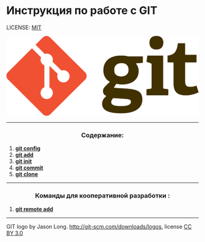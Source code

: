 # Инструкция по работе с GIT



LICENSE: [MIT](./license.md)

![git-logo](./assets/git-logo.png)

---

### <p style="text-align: center;" >Содержание:
1. **[git config](./main/config.md)**
2. **[git add](./main/add.md)**
3. **[git init](./main/init.md)**
4. **[git commit](./main/commit.md)**
5. **[git clone](./main/clone.md)**

---

### <p style="text-align: center;" >  Команды для кооперативной разработки : 
 
 1. **[git remote add](./coop/remoteadd.md)**

---
GIT logo by Jason Long. http://git-scm.com/downloads/logos, license [CC BY 3.0](creativecommons.org/license/by/3.0/)